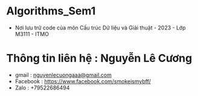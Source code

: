 # Algorithms_Sem1
- Nơi lưu trữ code của môn Cấu trúc Dữ liệu và Giải thuật - 2023 - Lớp M3111 - ITMO
  
# Thông tin liên hệ : Nguyễn Lê Cương 
- gmail : nguyenlecuongaaa@gmail.com
- Facebook : https://www.facebook.com/smokeismybff/
- Zalo : +79522686494
